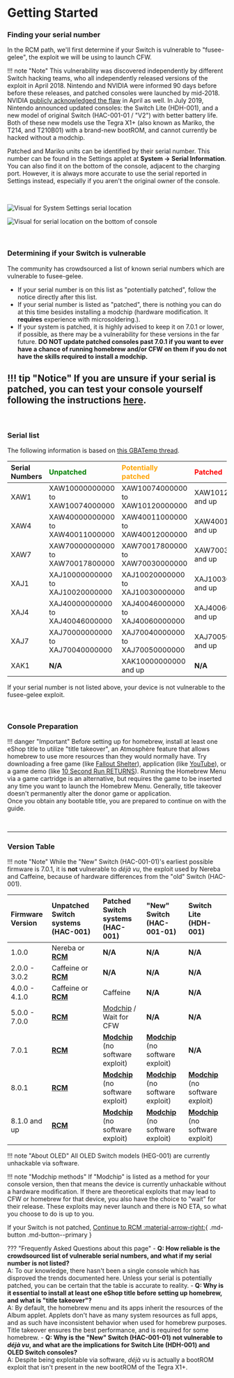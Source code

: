 # Getting Started

### **Finding your serial number**

In the RCM path, we'll first determine if your Switch is vulnerable to "fusee-gelee", the exploit we will be using to launch CFW.

!!! note "Note"
      This vulnerability was discovered independently by different Switch hacking teams, who all independently released versions of the exploit in April 2018. Nintendo and NVIDIA were informed 90 days before before these releases, and patched consoles were launched by mid-2018. NVIDIA [publicly acknowledged the flaw](https://nvidia.custhelp.com/app/answers/detail/a_id/4660/~/security-notice%3A-nvidia-tegra-rcm-vulnerability) in April as well. In July 2019, Nintendo announced updated consoles: the Switch Lite (HDH-001), and a new model of original Switch (HAC-001-01 / "V2") with better battery life. Both of these new models use the Tegra X1+ (also known as Mariko, the T214, and T210B01) with a brand-new bootROM, and cannot currently be hacked without a modchip.

Patched and Mariko units can be identified by their serial number. This number can be found in the Settings applet at **System -> Serial Information**. You can also find it on the bottom of the console, adjacent to the charging port. However, it is always more accurate to use the serial reported in Settings instead, especially if you aren't the original owner of the console.

&nbsp;

![Visual for System Settings serial location](../user_guide/img/getting_started_serial_location.jpg)

![Visual for serial location on the bottom of console](../user_guide/img/serial_switch.png)    

&nbsp;

### **Determining if your Switch is vulnerable**

The community has crowdsourced a list of known serial numbers which are vulnerable to fusee-gelee.

- If your serial number is on this list as "potentially patched", follow the notice directly after this list.
- If your serial number is listed as "patched", there is nothing you can do at this time besides installing a modchip (hardware modification. It __requires__ experience with microsoldering.).
- If your system is patched, it is highly advised to keep it on 7.0.1 or lower, if possible, as there may be a vulnerability for these versions in the far future. **DO NOT update patched consoles past 7.0.1 if you want to ever have a chance of running homebrew and/or CFW on them if you do not have the skills required to install a modchip.**

!!! tip "Notice"
    If you are unsure if your serial is patched, you can test your console yourself following the instructions [here](rcm/sending_payload.md).
-----
&nbsp;

### **Serial list**

The following information is based on [this GBATemp thread](https://gbatemp.net/threads/switch-informations-by-serial-number-read-the-first-post-before-asking-questions.481215/).

|  Serial Numbers  | <span style="color:green">Unpatched</span> | <span style="color:orange">Potentially patched</span> | <span style="color:red">Patched</span> |
| :----|:---------------------------------|:---------------------------------|:----------------------|
| XAW1 | XAW10000000000 to XAW10074000000 | XAW10074000000 to XAW10120000000 | XAW10120000000 and up |
| XAW4 | XAW40000000000 to XAW40011000000 | XAW40011000000 to XAW40012000000 | XAW40012000000 and up |
| XAW7 | XAW70000000000 to XAW70017800000 | XAW70017800000 to XAW70030000000 | XAW70030000000 and up |
| XAJ1 | XAJ10000000000 to XAJ10020000000 | XAJ10020000000 to XAJ10030000000 | XAJ10030000000 and up |
| XAJ4 | XAJ40000000000 to XAJ40046000000 | XAJ40046000000 to XAJ40060000000 | XAJ40060000000 and up |
| XAJ7 | XAJ70000000000 to XAJ70040000000 | XAJ70040000000 to XAJ70050000000 | XAJ70050000000 and up |
| XAK1 | **N/A** | XAK10000000000 and up | **N/A** |

If your serial number is not listed above, your device is not vulnerable to the fusee-gelee exploit.


&nbsp;


### **Console Preparation**

!!! danger "Important"
    Before setting up for homebrew, install at least one eShop title to utilize "title takeover", an Atmosphère feature that allows homebrew to use more resources than they would normally have. Try downloading a free game (like [Fallout Shelter](https://www.nintendo.com/games/detail/fallout-shelter-switch/)), application (like [YouTube](https://www.nintendo.com/games/detail/youtube-switch/)), or a game demo (like [10 Second Run RETURNS](https://www.nintendo.com/games/detail/10-second-run-returns-switch)). Running the Homebrew Menu via a game cartridge is an alternative, but requires the game to be inserted any time you want to launch the Homebrew Menu. Generally, title takeover doesn't permanently alter the donor game or application. <br> Once you obtain any bootable title, you are prepared to continue on with the guide.



&nbsp;

-----

### **Version Table**

!!! note "Note"
    While the "New" Switch (HAC-001-01)'s earliest possible firmware is 7.0.1, it is **not** vulnerable to *déjà vu*, the exploit used by Nereba and Caffeine, because of hardware differences from the "old" Switch (HAC-001).

| Firmware Version | Unpatched Switch systems (HAC-001) | Patched Switch systems (HAC-001) | "New" Switch (HAC-001-01)   | Switch Lite (HDH-001)  |
|:---------------|:-----------------------------|:---------------------------|:----------------------------|:-----------------------|
| 1.0.0          | Nereba or [**RCM**](rcm/index.md)     | **N/A**                    | **N/A**                     | **N/A**                |
| 2.0.0 - 3.0.2  | Caffeine or [**RCM**](rcm/index.md)   | **N/A**                    | **N/A**                     | **N/A**                |
| 4.0.0 - 4.1.0  | Caffeine or [**RCM**](rcm/index.md)   | Caffeine                   | **N/A**                     | **N/A**                |
| 5.0.0 - 7.0.0  | [**RCM**](rcm/index.md)               | [Modchip](modchip/index.md) / Wait for CFW          | **N/A**                     | **N/A**                |
| 7.0.1          | [**RCM**](rcm/index.md)               | [**Modchip**](modchip/index.md) (no software exploit)          | [**Modchip**](modchip/index.md) (no software exploit)        | **N/A**                |
| 8.0.1          | [**RCM**](rcm/index.md)               | [**Modchip**](modchip/index.md) (no software exploit)          | [**Modchip**](modchip/index.md) (no software exploit)           | [**Modchip**](modchip/index.md) (no software exploit)      |
| 8.1.0 and up   | [**RCM**](rcm/index.md)               | [**Modchip**](modchip/index.md) (no software exploit)     | [**Modchip**](modchip/index.md) (no software exploit)      | [**Modchip**](modchip/index.md) (no software exploit) |

!!! note "About OLED"
    All OLED Switch models (HEG-001) are currently unhackable via software.

!!! note "Modchip methods"
    If "Modchip" is listed as a method for your console version, then that means the device is currently unhackable without a hardware modification. If there are theoretical exploits that may lead to CFW or homebrew for that device, you also have the choice to "wait" for their release. These exploits may never launch and there is NO ETA, so what you choose to do is up to you.  

If your Switch is not patched, [Continue to RCM :material-arrow-right:](rcm/index.md){ .md-button .md-button--primary }

??? "Frequently Asked Questions about this page"
      - **Q: How reliable is the crowdsourced list of vulnerable serial numbers, and what if my serial number is not listed?** <br>
          A: To our knowledge, there hasn't been a single console which has disproved the trends documented here. Unless your serial is potentially patched, you can be certain that the table is accurate to reality.
      - **Q: Why is it essential to install at least one eShop title before setting up homebrew, and what is "title takeover"?** <br>
          A: By default, the homebrew menu and its apps inherit the resources of the Album applet. Applets don't have as many system resources as full apps, and as such have inconsistent behavior when used for homebrew purposes. Title takeover ensures the best performance, and is required for some homebrew.
      - **Q: Why is the "New" Switch (HAC-001-01) not vulnerable to *déjà vu*, and what are the implications for Switch Lite (HDH-001) and OLED Switch consoles?** <br>
          A: Despite being exploitable via software, *déjà vu* is actually a bootROM exploit that isn't present in the new bootROM of the Tegra X1+.
